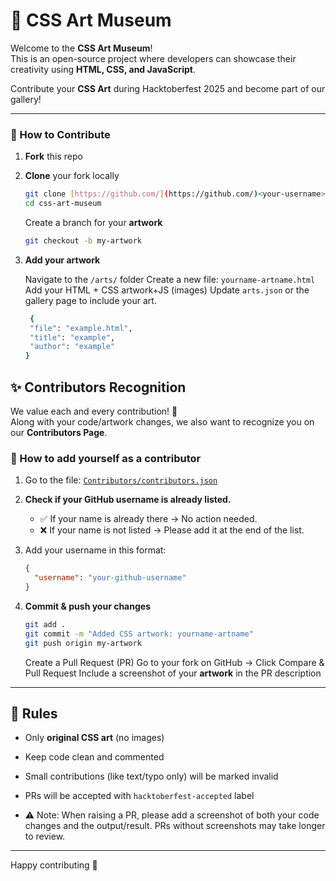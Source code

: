 # 🎨 CSS Art Museum

Welcome to the **CSS Art Museum**!  
This is an open-source project where developers can showcase their creativity using **HTML, CSS, and JavaScript**.  

Contribute your **CSS Art** during Hacktoberfest 2025 and become part of our gallery!  

---

### 🚀 How to Contribute

1. **Fork** this repo
2. **Clone** your fork locally
    ```bash
    git clone [https://github.com/](https://github.com/)<your-username>/css-art-museum.git
    cd css-art-museum
    ```
    Create a branch for your **artwork**
    ```bash
    git checkout -b my-artwork
    ```

3. **Add your artwork**

    Navigate to the `/arts/` folder
    Create a new file: `yourname-artname.html` 
    Add your HTML + CSS artwork+JS (images)
    Update `arts.json` or the gallery page to include your art.
   ```bash
    {
    "file": "example.html",
    "title": "example",
    "author": "example"
   }
   ```

## ✨ Contributors Recognition
We value each and every contribution! 🎉  
Along with your code/artwork changes, we also want to recognize you on our **Contributors Page**.  

### 📝 How to add yourself as a contributor
1. Go to the file: [`Contributors/contributors.json`](Contributors/contributors.json)
2. **Check if your GitHub username is already listed.**
   - ✅ If your name is already there → No action needed.  
   - ❌ If your name is not listed → Please add it at the end of the list.
3. Add your username in this format:
   ```json
   {
     "username": "your-github-username"
   }
   ```


5. **Commit & push your changes**

    ```bash
    git add .
    git commit -m "Added CSS artwork: yourname-artname"
    git push origin my-artwork
    ```
    Create a Pull Request (PR)
    Go to your fork on GitHub -> Click Compare & Pull Request
    Include a screenshot of your **artwork** in the PR description


---

## 📌 Rules
- Only **original CSS art** (no images)  
- Keep code clean and commented  
- Small contributions (like text/typo only) will be marked invalid  
- PRs will be accepted with `hacktoberfest-accepted` label

- ⚠️ Note: When raising a PR, please add a screenshot of both your code changes and the output/result. PRs without screenshots may take longer to review.

--- 

Happy contributing 💖
